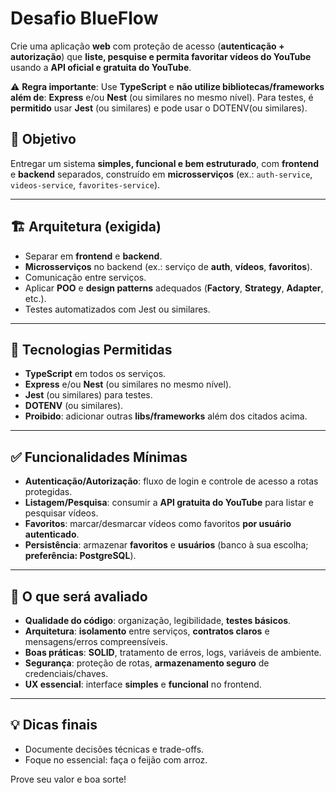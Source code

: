 # Desafio BlueFlow

Crie uma aplicação **web** com proteção de acesso (**autenticação + autorização**) que **liste, pesquise e permita favoritar vídeos do YouTube** usando a **API oficial e gratuita do YouTube**.

⚠️ **Regra importante**: Use **TypeScript** e **não utilize bibliotecas/frameworks além de**: **Express** e/ou **Nest** (ou similares no mesmo nível). Para testes, é **permitido** usar **Jest** (ou similares) e pode usar o DOTENV(ou similares).


## 🎯 Objetivo
Entregar um sistema **simples, funcional e bem estruturado**, com **frontend** e **backend** separados, construído em **microsserviços** (ex.: `auth-service`, `videos-service`, `favorites-service`).

---

## 🏗️ Arquitetura (exigida)
- Separar em **frontend** e **backend**.
- **Microsserviços** no backend (ex.: serviço de **auth**, **vídeos**, **favoritos**).
- Comunicação entre serviços.
- Aplicar **POO** e **design patterns** adequados (**Factory**, **Strategy**, **Adapter**, etc.).
- Testes automatizados com Jest ou similares.

---

## 🧰 Tecnologias Permitidas
- **TypeScript** em todos os serviços.
- **Express** e/ou **Nest** (ou similares no mesmo nível).
- **Jest** (ou similares) para testes.
- **DOTENV** (ou similares).
- **Proibido**: adicionar outras **libs/frameworks** além dos citados acima.

---

## ✅ Funcionalidades Mínimas
- **Autenticação/Autorização**: fluxo de login e controle de acesso a rotas protegidas.
- **Listagem/Pesquisa**: consumir a **API gratuita do YouTube** para listar e pesquisar vídeos.
- **Favoritos**: marcar/desmarcar vídeos como favoritos **por usuário autenticado**.
- **Persistência**: armazenar **favoritos** e **usuários** (banco à sua escolha; **preferência: PostgreSQL**).

---

## 🧪 O que será avaliado
- **Qualidade do código**: organização, legibilidade, **testes básicos**.
- **Arquitetura**: **isolamento** entre serviços, **contratos claros** e mensagens/erros compreensíveis.
- **Boas práticas**: **SOLID**, tratamento de erros, logs, variáveis de ambiente.
- **Segurança**: proteção de rotas, **armazenamento seguro** de credenciais/chaves.
- **UX essencial**: interface **simples** e **funcional** no frontend.

---

## 💡 Dicas finais
- Documente decisões técnicas e trade-offs.
- Foque no essencial: faça o feijão com arroz.

Prove seu valor e boa sorte!
